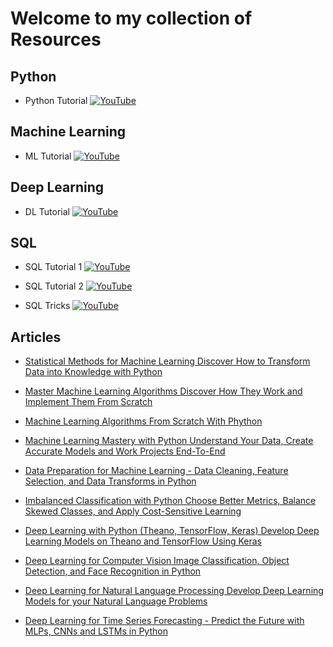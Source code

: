 # Welcome to my collection of Resources

## Python
- Python Tutorial [![YouTube](https://img.shields.io/badge/YouTube-Video-red)](https://youtu.be/ERCMXc8x7mc?feature=shared)


## Machine Learning
- ML Tutorial [![YouTube](https://img.shields.io/badge/YouTube-Video-red)](https://youtu.be/JxgmHe2NyeY?feature=shared)

## Deep Learning
- DL Tutorial [![YouTube](https://img.shields.io/badge/YouTube-Video-red)](https://youtu.be/d2kxUVwWWwU?feature=shared)

## SQL
- SQL Tutorial 1 [![YouTube](https://img.shields.io/badge/YouTube-Video-red)](https://youtu.be/hlGoQC332VM?feature=shared)


- SQL Tutorial 2 [![YouTube](https://img.shields.io/badge/YouTube-Video-red)](https://youtu.be/qlkS-e5ym1w?feature=shared)


- SQL Tricks [![YouTube](https://img.shields.io/badge/YouTube-Video-red)](https://www.youtube.com/@ankitbansal6)

## Articles
- [Statistical Methods for Machine Learning Discover How to Transform Data into Knowledge with Python ](https://github.com/Arshapjoy/Resource-Collection/blob/main/Statistical%20Methods%20for%20Machine%20Learning%20Discover%20How%20to%20Transform%20Data%20into%20Knowledge%20with%20Python%20(Jason%20Brownlee).pdf)

- [Master Machine Learning Algorithms Discover How They Work and Implement Them From Scratch ](https://github.com/Arshapjoy/Resource-Collection/blob/main/Master%20Machine%20Learning%20Algorithms%20Discover%20How%20They%20Work%20and%20Implement%20Them%20From%20Scratch%20(Jason%20Brownlee).pdf)

- [Machine Learning Algorithms From Scratch With Phython](https://github.com/Arshapjoy/Resource-Collection/blob/main/Machine%20Learning%20Algorithms%20From%20Scratch%20With%20Phython%20(Jason%20Brownlee).pdf)

- [Machine Learning Mastery with Python Understand Your Data, Create Accurate Models and Work Projects End-To-End](https://github.com/Arshapjoy/Resource-Collection/blob/main/Machine%20Learning%20Mastery%20with%20Python%20Understand%20Your%20Data%2C%20Create%20Accurate%20Models%20and%20Work%20Projects%20End-To-End%20(Jason%20Brownlee).pdf)

- [Data Preparation for Machine Learning - Data Cleaning, Feature Selection, and Data Transforms in Python](https://github.com/Arshapjoy/Resource-Collection/blob/main/Data%20Preparation%20for%20Machine%20Learning%20-%20Data%20Cleaning%2C%20Feature%20Selection%2C%20and%20Data%20Transforms%20in%20Python%20(Jason%20Brownlee).pdf)

- [Imbalanced Classification with Python Choose Better Metrics, Balance Skewed Classes, and Apply Cost-Sensitive Learning](https://github.com/Arshapjoy/Resource-Collection/blob/main/Imbalanced%20Classification%20with%20Python%20Choose%20Better%20Metrics%2C%20Balance%20Skewed%20Classes%2C%20and%20Apply%20Cost-Sensitive%20Learning%20(Jason%20Brownlee).pdf)

- [Deep Learning with Python (Theano, TensorFlow, Keras) Develop Deep Learning Models on Theano and TensorFlow Using Keras](https://github.com/Arshapjoy/Resource-Collection/blob/main/Deep%20Learning%20with%20Python%20(Theano%2C%20TensorFlow%2C%20Keras)%20Develop%20Deep%20Learning%20Models%20on%20Theano%20and%20TensorFlow%20Using%20Keras%20(Jason%20Brownlee).pdf)

- [Deep Learning for Computer Vision Image Classification, Object Detection, and Face Recognition in Python](https://github.com/Arshapjoy/Resource-Collection/blob/main/Deep%20Learning%20for%20Computer%20Vision%20Image%20Classification%2C%20Object%20Detection%2C%20and%20Face%20Recognition%20in%20Python%20(Jason%20Brownlee).pdf)

- [Deep Learning for Natural Language Processing Develop Deep Learning Models for your Natural Language Problems](https://github.com/Arshapjoy/Resource-Collection/blob/main/Deep%20Learning%20for%20Natural%20Language%20Processing%20Develop%20Deep%20Learning%20Models%20for%20your%20Natural%20Language%20Problems%20(Jason%20Brownlee).pdf)

- [Deep Learning for Time Series Forecasting - Predict the Future with MLPs, CNNs and LSTMs in Python](https://github.com/Arshapjoy/Resource-Collection/blob/main/Deep%20Learning%20for%20Time%20Series%20Forecasting%20-%20Predict%20the%20Future%20with%20MLPs%2C%20CNNs%20and%20LSTMs%20in%20Python%20(Jason%20Brownlee).pdf)




